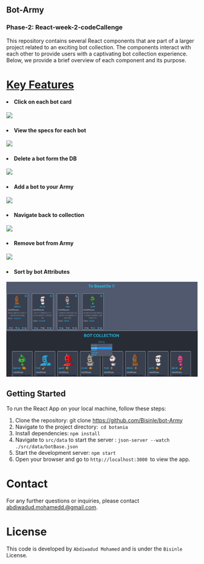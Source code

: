 ## Bot-Army

### Phase-2: React-week-2-codeCallenge

This repository contains several React components that are part of a larger project related to an exciting bot collection. The components interact with each other to provide users with a captivating bot collection experience. Below, we provide a brief overview of each component and its purpose.

# <ins>Key Features</ins>

#### <li>Click on each bot card</li>

<img src="/home/bisinle/Desktop/source/Development/code/phase2/codeChallenges/botania/public/Images/overView.png"/>

#### <li> View the specs for each bot</li>

<img src="/home/bisinle/Desktop/source/Development/code/phase2/codeChallenges/botania/public/Images/card-specs.png"/>

#### <li> Delete a bot form the DB</li>

<img src="/home/bisinle/Desktop/source/Development/code/phase2/codeChallenges/botania/public/Images/delete.png"/>

#### <li> Add a bot to your Army</li>

<img src="/home/bisinle/Desktop/source/Development/code/phase2/codeChallenges/botania/public/Images/enlis-bot.png"/>

#### <li>Navigate back to collection</li>

<img src="/home/bisinle/Desktop/source/Development/code/phase2/codeChallenges/botania/public/Images/navigate-back-to-collection.png"/>

#### <li>Remove bot from Army</li>

<img src="/home/bisinle/Desktop/source/Development/code/phase2/codeChallenges/botania/public/Images/remove-bot-from-army.png"/>

#### <li>Sort by bot Attributes</li>

<img src="./public/Images/sort-by-attribute.png"/>

## Getting Started

To run the React App on your local machine, follow these steps:

1. Clone the repository: git clone https://github.com/Bisinle/bot-Army
2. Navigate to the project directory:` cd botania`
3. Install dependencies: `npm install`
4. Navigate to `src/data` to start the server : `json-server --watch ./src/data/botBase.json`
5. Start the development server: `npm start`
6. Open your browser and go to `http://localhost:3000 `to view the app.

# Contact

For any further questions or inquiries, please contact abdiwadud.mohamedd.@gmail.com.

# License

This code is developed by `Abdiwadud Mohamed` and is under the `Bisinle` License.
